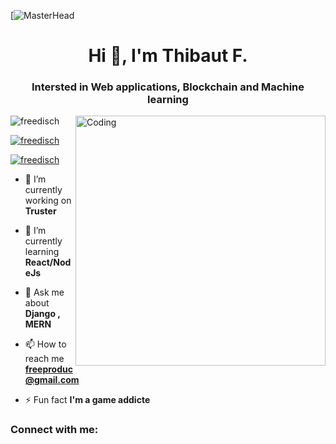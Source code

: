 [![MasterHead](https://1.bp.blogspot.com/-7A4WynwLsMw/XbBpCXG8fHI/AAAAAAAAMt4/uOa1bpLskYgrwGbllhSu2SDj_Mig8SXJQCLcBGAsYHQ/s1600/2000_600px.gifhttps://rishavchanda.io)

<h1 align="center">Hi 👋, I'm Thibaut F.</h1>
<h3 align="center">Intersted in Web applications, Blockchain and Machine learning</h3>
<img align="right" alt="Coding" width="400" src="https://tenor.com/bM2a1.gif"/>

<p align="left"> <img src="https://komarev.com/ghpvc/?username=freedisch&label=Profile%20views&color=0e75b6&style=flat" alt="freedisch" /> </p>

<p align="left"> <a href="https://github.com/ryo-ma/github-profile-trophy"><img src="https://github-profile-trophy.vercel.app/?username=freedisch" alt="freedisch" /></a> </p>

<p align="left"> <a href="https://twitter.com/freedisch" target="blank"><img src="https://img.shields.io/twitter/follow/freedisch?logo=twitter&style=for-the-badge" alt="freedisch" /></a> </p>

- 🔭 I’m currently working on **Truster**

- 🌱 I’m currently learning **React/NodeJs**

- 💬 Ask me about **Django , MERN**

- 📫 How to reach me **freeproduc@gmail.com**

- ⚡ Fun fact **I'm a game addicte**

<h3 align="left">Connect with me:</h3>
